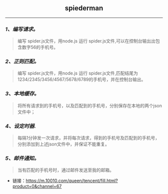 ## <center>spiederman</center>
---
### *1、编写请求。*
>编写 spider.js文件，用node.js 运行 spider.js文件,可以在控制台输出出包含数字56的手机号。
### *2、正则匹配。*
>编写 spider.js文件，用node.js 运行 spider.js文件,匹配结尾为1234/2345/3456/4567/5678/6789的手机号，并在控制台输出。
### *3、本地缓存。*
>将所有请求到的手机号，以及匹配到的手机号，分别保存在本地的两个json文件中；
### *4、设定时器.*
>每隔1分钟发一次请求，并将每次请求，得到的手机号及匹配到的手机号，分别添加到上述json文件中，并保证不能重复。
### *5、邮件通知。*
>当有匹配的手机号时，通过邮件发送至我的邮箱。
- 链接：https://m.10010.com/queen/tencent/fill.html?product=0&channel=67